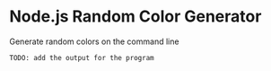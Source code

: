 # Node.js Random Color Generator

Generate random colors on the command line

```bash
TODO: add the output for the program
```
